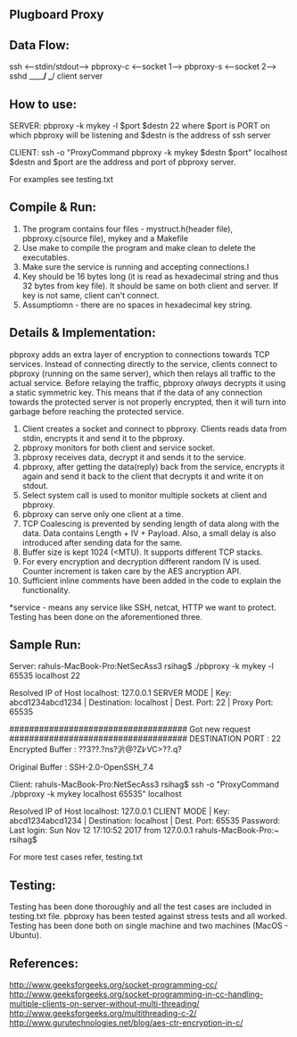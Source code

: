 Plugboard Proxy
-------------------------------------------------------------------------------

Data Flow:
----------

ssh <--stdin/stdout--> pbproxy-c <--socket 1--> pbproxy-s <--socket 2--> sshd
\______________________________/                \___________________________/
             client                                        server      


How to use:
-----------

SERVER:
pbproxy -k mykey -l $port $destn 22
where $port is PORT on which pbproxy will be listening and $destn is the address of ssh server 

CLIENT:
ssh -o "ProxyCommand pbproxy -k mykey $destn $port" localhost
$destn and $port are the address and port of pbproxy server.

For examples see testing.txt

Compile & Run:
--------------
1. The program contains four files - mystruct.h(header file), pbproxy.c(source file), mykey and a Makefile
2. Use make to compile the program and make clean to delete the executables.
3. Make sure the service is running and accepting connections.I 
4. Key should be 16 bytes long (it is read as hexadecimal string and thus 32 bytes from key file). It should be same on both client and server. If key is not same, client can't connect.
5. Assumptiomn - there are no spaces in hexadecimal key string.

Details & Implementation:
-------------------------
pbproxy adds an extra layer of encryption to connections towards TCP services. Instead of connecting directly to the service, clients connect to pbproxy (running on the same
server), which then relays all traffic to the actual service. Before relaying the traffic, pbproxy *always* decrypts it using a static symmetric key. This
means that if the data of any connection towards the protected server is not properly encrypted, then it will turn into garbage before reaching the protected service.

1. Client creates a socket and connect to pbproxy. Clients reads data from stdin, encrypts it and send it to the pbproxy. 
2. pbproxy monitors for both client and service socket.
2. pbproxy receives data, decrypt it and sends it to the service.
3. pbproxy, after getting the data(reply) back from the service, encrypts it again and send it back to the client that decrypts it and write it on stdout.
3. Select system call is used to monitor multiple sockets at client and pbproxy.
4. pbproxy can serve only one client at a time.
5. TCP Coalescing is prevented by sending length of data along with the data. Data contains Length + IV + Payload. Also, a small delay is also introduced after sending data for the same.
6. Buffer size is kept 1024 (<MTU). It supports different TCP stacks.
7. For every encryption and decryption different random IV is used. Counter increment is taken care by the AES ancryption API.
8. Sufficient inline comments have been added in the code to explain the functionality.

*service - means any service like SSH, netcat, HTTP we want to protect. Testing has been done on the aforementioned three.

Sample Run:
-----------

Server:
rahuls-MacBook-Pro:NetSecAss3 rsihag$ ./pbproxy -k mykey -l 65535 localhost 22

Resolved IP of Host localhost: 127.0.0.1
SERVER MODE     | Key: abcd1234abcd1234 | Destination: localhost | Dest. Port: 22 | Proxy Port: 65535

####################################  Got new request ####################################
DESTINATION PORT : 22
Encrypted Buffer : ??3??.?ns?沜@?Z߇VC>??.q?

Original Buffer  : SSH-2.0-OpenSSH_7.4


Client:
rahuls-MacBook-Pro:NetSecAss3 rsihag$ ssh -o "ProxyCommand ./pbproxy -k mykey localhost 65535" localhost

Resolved IP of Host localhost: 127.0.0.1
CLIENT MODE     | Key: abcd1234abcd1234 | Destination: localhost | Dest. Port: 65535
Password:
Last login: Sun Nov 12 17:10:52 2017 from 127.0.0.1
rahuls-MacBook-Pro:~ rsihag$

For more test cases refer, testing.txt

Testing:
--------
Testing has been done thoroughly and all the test cases are included in testing.txt file. pbproxy has been tested against stress tests and all worked.
Testing has been done both on single machine and two machines (MacOS - Ubuntu).

References:
-----------
http://www.geeksforgeeks.org/socket-programming-cc/
http://www.geeksforgeeks.org/socket-programming-in-cc-handling-multiple-clients-on-server-without-multi-threading/
http://www.geeksforgeeks.org/multithreading-c-2/
http://www.gurutechnologies.net/blog/aes-ctr-encryption-in-c/


